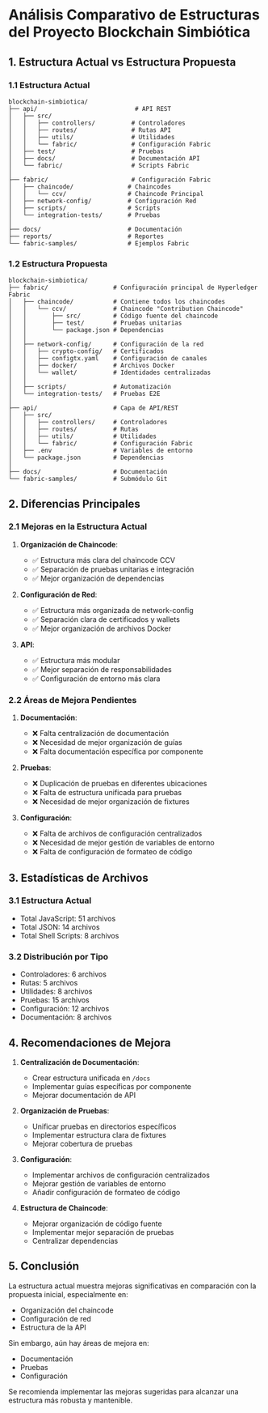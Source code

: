 # Análisis Comparativo de Estructuras del Proyecto Blockchain Simbiótica

## 1. Estructura Actual vs Estructura Propuesta

### 1.1 Estructura Actual

```
blockchain-simbiotica/
├── api/                           # API REST
│   ├── src/
│   │   ├── controllers/          # Controladores
│   │   ├── routes/               # Rutas API
│   │   ├── utils/                # Utilidades
│   │   └── fabric/               # Configuración Fabric
│   ├── test/                     # Pruebas
│   ├── docs/                     # Documentación API
│   └── fabric/                   # Scripts Fabric
│
├── fabric/                       # Configuración Fabric
│   ├── chaincode/               # Chaincodes
│   │   └── ccv/                 # Chaincode Principal
│   ├── network-config/          # Configuración Red
│   ├── scripts/                 # Scripts
│   └── integration-tests/       # Pruebas
│
├── docs/                        # Documentación
├── reports/                     # Reportes
└── fabric-samples/              # Ejemplos Fabric
```

### 1.2 Estructura Propuesta

```
blockchain-simbiotica/
├── fabric/                  # Configuración principal de Hyperledger Fabric
│   ├── chaincode/           # Contiene todos los chaincodes
│   │   └── ccv/             # Chaincode "Contribution Chaincode"
│   │       ├── src/         # Código fuente del chaincode
│   │       ├── test/        # Pruebas unitarias
│   │       └── package.json # Dependencias
│   │
│   ├── network-config/      # Configuración de la red
│   │   ├── crypto-config/   # Certificados
│   │   ├── configtx.yaml    # Configuración de canales
│   │   ├── docker/          # Archivos Docker
│   │   └── wallet/          # Identidades centralizadas
│   │
│   ├── scripts/             # Automatización
│   └── integration-tests/   # Pruebas E2E
│
├── api/                     # Capa de API/REST
│   ├── src/
│   │   ├── controllers/     # Controladores
│   │   ├── routes/          # Rutas
│   │   ├── utils/           # Utilidades
│   │   └── fabric/          # Configuración Fabric
│   ├── .env                 # Variables de entorno
│   └── package.json         # Dependencias
│
├── docs/                    # Documentación
└── fabric-samples/          # Submódulo Git
```

## 2. Diferencias Principales

### 2.1 Mejoras en la Estructura Actual

1. **Organización de Chaincode**:

   - ✅ Estructura más clara del chaincode CCV
   - ✅ Separación de pruebas unitarias e integración
   - ✅ Mejor organización de dependencias

2. **Configuración de Red**:

   - ✅ Estructura más organizada de network-config
   - ✅ Separación clara de certificados y wallets
   - ✅ Mejor organización de archivos Docker

3. **API**:
   - ✅ Estructura más modular
   - ✅ Mejor separación de responsabilidades
   - ✅ Configuración de entorno más clara

### 2.2 Áreas de Mejora Pendientes

1. **Documentación**:

   - ❌ Falta centralización de documentación
   - ❌ Necesidad de mejor organización de guías
   - ❌ Falta documentación específica por componente

2. **Pruebas**:

   - ❌ Duplicación de pruebas en diferentes ubicaciones
   - ❌ Falta de estructura unificada para pruebas
   - ❌ Necesidad de mejor organización de fixtures

3. **Configuración**:
   - ❌ Falta de archivos de configuración centralizados
   - ❌ Necesidad de mejor gestión de variables de entorno
   - ❌ Falta de configuración de formateo de código

## 3. Estadísticas de Archivos

### 3.1 Estructura Actual

- Total JavaScript: 51 archivos
- Total JSON: 14 archivos
- Total Shell Scripts: 8 archivos

### 3.2 Distribución por Tipo

- Controladores: 6 archivos
- Rutas: 5 archivos
- Utilidades: 8 archivos
- Pruebas: 15 archivos
- Configuración: 12 archivos
- Documentación: 8 archivos

## 4. Recomendaciones de Mejora

1. **Centralización de Documentación**:

   - Crear estructura unificada en `/docs`
   - Implementar guías específicas por componente
   - Mejorar documentación de API

2. **Organización de Pruebas**:

   - Unificar pruebas en directorios específicos
   - Implementar estructura clara de fixtures
   - Mejorar cobertura de pruebas

3. **Configuración**:

   - Implementar archivos de configuración centralizados
   - Mejorar gestión de variables de entorno
   - Añadir configuración de formateo de código

4. **Estructura de Chaincode**:
   - Mejorar organización de código fuente
   - Implementar mejor separación de pruebas
   - Centralizar dependencias

## 5. Conclusión

La estructura actual muestra mejoras significativas en comparación con la propuesta inicial, especialmente en:

- Organización del chaincode
- Configuración de red
- Estructura de la API

Sin embargo, aún hay áreas de mejora en:

- Documentación
- Pruebas
- Configuración

Se recomienda implementar las mejoras sugeridas para alcanzar una estructura más robusta y mantenible.
